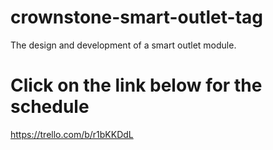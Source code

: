 # crownstone-smart-outlet-tag
The design and development of a smart outlet module.

# Click on the link below for the schedule
https://trello.com/b/r1bKKDdL
